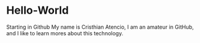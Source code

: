 # Hello-World
Starting in Github
My name is Cristhian Atencio, I am an amateur in GitHub, and I like to learn mores about this technology.
